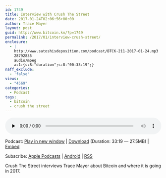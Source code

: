```yaml
---
id: 1749
title: Interview with Crush The Street
date: 2017-01-24T02:06:56+00:00
author: Trace Mayer
layout: post
guid: http://www.bitcoin.kn/?p=1749
permalink: /2017/01/interview-crush-street/
enclosure:
  - |
    http://www.satoshisdeposition.com/podcast/BTCK-211-2017-01-24.mp3
    28792835
    audio/mpeg
    a:1:{s:8:"duration";s:8:"00:33:19";}
naff_exclude:
  - 'false'
views:
  - "4569"
categories:
  - Podcast
tags:
  - bitcoin
  - crush the street
---
```

<!--powerpress_player-->

<div class="powerpress_player" id="powerpress_player_5803">
  <audio class="wp-audio-shortcode" id="audio-1749-214" preload="none" style="width: 100%;" controls="controls"><source type="audio/mpeg" src="http://media.blubrry.com/bitcoinruntogold/p/www.satoshisdeposition.com/podcast/BTCK-211-2017-01-24.mp3?_=214" /><a href="http://media.blubrry.com/bitcoinruntogold/p/www.satoshisdeposition.com/podcast/BTCK-211-2017-01-24.mp3">http://media.blubrry.com/bitcoinruntogold/p/www.satoshisdeposition.com/podcast/BTCK-211-2017-01-24.mp3</a></audio>
</div>

<p class="powerpress_links powerpress_links_mp3">
  Podcast: <a href="http://media.blubrry.com/bitcoinruntogold/p/www.satoshisdeposition.com/podcast/BTCK-211-2017-01-24.mp3" class="powerpress_link_pinw" target="_blank" title="Play in new window" onclick="return powerpress_pinw('https://www.bitcoin.kn/?powerpress_pinw=1749-podcast');" rel="nofollow">Play in new window</a> | <a href="http://media.blubrry.com/bitcoinruntogold/s/www.satoshisdeposition.com/podcast/BTCK-211-2017-01-24.mp3" class="powerpress_link_d" title="Download" rel="nofollow" download="BTCK-211-2017-01-24.mp3">Download</a> (Duration: 33:19 &#8212; 27.5MB) | <a href="#" class="powerpress_link_e" title="Embed" onclick="return powerpress_show_embed('1749-podcast');" rel="nofollow">Embed</a>
</p>

<p class="powerpress_embed_box" id="powerpress_embed_1749-podcast" style="display: none;">
  <input id="powerpress_embed_1749-podcast_t" type="text" value="<iframe width=&quot;320&quot; height=&quot;30&quot; src=&quot;https://www.bitcoin.kn/?powerpress_embed=1749-podcast&amp;powerpress_player=mediaelement-audio&quot; frameborder=&quot;0&quot; scrolling=&quot;no&quot;></iframe>" onclick="javascript: this.select();" onfocus="javascript: this.select();" style="width: 70%;" readOnly />
</p>

<p class="powerpress_links powerpress_subscribe_links">
  Subscribe: <a href="https://itunes.apple.com/WebObjects/MZStore.woa/wa/viewPodcast?id=301670981&mt=2&ls=1#episodeGuid=http%3A%2F%2Fwww.bitcoin.kn%2F%3Fp%3D1749" class="powerpress_link_subscribe powerpress_link_subscribe_itunes" title="Subscribe on Apple Podcasts" rel="nofollow">Apple Podcasts</a> | <a href="https://subscribeonandroid.com/www.bitcoin.kn/feed/podcast/" class="powerpress_link_subscribe powerpress_link_subscribe_android" title="Subscribe on Android" rel="nofollow">Android</a> | <a href="https://www.bitcoin.kn/feed/podcast/" class="powerpress_link_subscribe powerpress_link_subscribe_rss" title="Subscribe via RSS" rel="nofollow">RSS</a>
</p>

<span data-sheets-value="{&quot;1&quot;:2,&quot;2&quot;:&quot;Crush The Street interviews Trace Mayer about Bitcoin and where it is going in 2017.&quot;}" data-sheets-userformat="{&quot;2&quot;:513,&quot;3&quot;:{&quot;1&quot;:0},&quot;12&quot;:0}">Crush The Street interviews Trace Mayer about Bitcoin and where it is going in 2017.</span>
